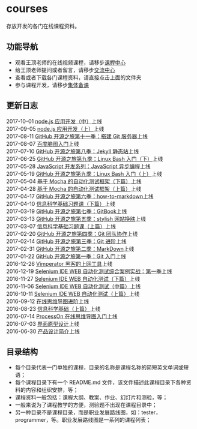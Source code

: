 # courses

存放开发的各门在线课程资料。

## 功能导航

- 观看王顶老师的在线视频课程，请移步[课程中心](https://wangding.ke.qq.com/)
- 给王顶老师提问或者留言，请移步[交流中心](https://github.com/wangding/courses/issues)
- 查看或者下载各门课程资料，请直接点击上面的文件夹
- 参与课程开发，请移步[集体备课](CONTRIBUTION.md)

## 更新日志

2017-10-01 [node.js 应用开发（中）](https://ke.qq.com/course/252061)上线  
2017-09-05 [node.js 应用开发（上）](https://ke.qq.com/course/244604)上线  
2017-08-11 [GitHub 开源之旅第十一季：搭建 Git 服务器](https://ke.qq.com/course/232908)上线  
2017-08-07 [百度脑图入门](https://ke.qq.com/course/231603)上线  
2017-07-10 [GitHub 开源之旅第八季：Jekyll 静态站](https://ke.qq.com/course/229345)上线  
2017-06-25 [GitHub 开源之旅第九季：Linux Bash 入门（下）](https://ke.qq.com/course/230595)上线  
2017-05-28 [JavaScript 开发系列：JavaScript 异步编程](https://ke.qq.com/course/230601)上线  
2017-05-19 [GitHub 开源之旅第九季：Linux Bash 入门（上）](https://ke.qq.com/course/230588)上线  
2017-05-04 [基于 Mocha 的自动化测试框架（下篇）](https://ke.qq.com/course/231595)上线  
2017-04-28 [基于 Mocha 的自动化测试框架（上篇）](https://ke.qq.com/course/231593)上线  
2017-04-17 [GitHub 开源之旅第六季：how-to-markdown](https://ke.qq.com/course/227010)上线  
2017-04-10 [信息科学基础习题课（下篇）](http://edu.51cto.com/course/course_id-8836.html)上线  
2017-03-19 [GitHub 开源之旅第七季：GitBook](https://ke.qq.com/course/227227)上线  
2017-03-13 [GitHub 开源之旅第五季：stylish 网站换肤](https://ke.qq.com/course/226828)上线  
2017-03-07 [信息科学基础习题课（上篇）](http://edu.51cto.com/course/course_id-8511.html)上线  
2017-02-20 [GitHub 开源之旅第四季：Git 团队协作](https://ke.qq.com/course/226121)上线  
2017-02-14 [GitHub 开源之旅第三季：Git 进阶](https://ke.qq.com/course/226116)上线  
2017-02-31 [GitHub 开源之旅第二季：MarkDown](https://ke.qq.com/course/225259)上线  
2017-01-22 [GitHub 开源之旅第一季：Git 入门](https://ke.qq.com/course/225248)上线  
2016-12-26 [Vimperator 黑客的上网工具](https://ke.qq.com/course/231600)上线  
2016-12-19 [Selenium IDE WEB 自动化测试综合案例实战：第一季](https://ke.qq.com/course/233031)上线  
2016-11-27 [Selenium IDE WEB 自动化测试（下篇）](https://ke.qq.com/course/232711)上线  
2016-11-06 [Selenium IDE WEB 自动化测试（中篇）](https://ke.qq.com/course/232657)上线  
2016-10-11 [Selenium IDE WEB 自动化测试（上篇）](https://ke.qq.com/course/232231)上线  
2016-09-12 [在线思维导图进阶](https://ke.qq.com/course/232900)上线  
2016-08-23 [信息科学基础（上篇）](http://edu.51cto.com/course/course_id-6578.html)上线  
2016-07-14 [ProcessOn 在线思维导图入门](https://ke.qq.com/course/232896)上线  
2016-07-03 [界面原型设计](https://ke.qq.com/course/234713)上线  
2016-06-30 [产品设计简介](https://ke.qq.com/course/234708)上线  


## 目录结构

- 每个目录代表一门单独的课程，目录的名称是课程名称的简短英文单词或短语；   
- 每个课程目录下有一个 README.md 文件，该文件描述此课程目录下各种资料的内容和组织安排，等；  
- 课程资料一般包括：课程大纲、教案、作业、幻灯片和测验，等；  
- 一般来说为了课程教学的方便，测验题不出现在课程目录中；  
- 另一种目录不是课程目录，而是职业发展路线图，如：tester，programmer，等。职业发展路线图是一系列的课程列表；  

